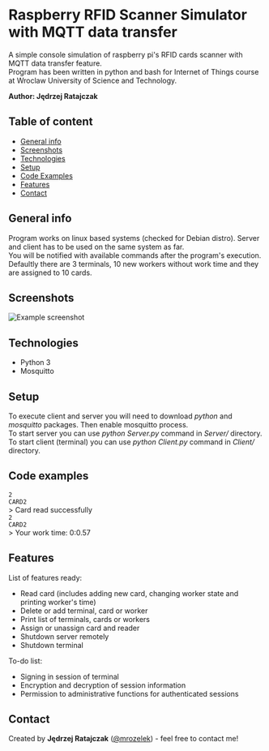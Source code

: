 # Raspberry RFID Scanner Simulator with MQTT data transfer
A simple console simulation of raspberry pi's RFID cards scanner with MQTT data transfer feature.  
Program has been written in python and bash for Internet of Things course at Wroclaw University of Science and Technology.

**Author: Jędrzej Ratajczak**

## Table of content
* [General info](#general-info)
* [Screenshots](#screenshots)
* [Technologies](#technologies)
* [Setup](#setup)
* [Code Examples](#code-examples)
* [Features](#features)
* [Contact](#contact)

## General info
Program works on linux based systems (checked for Debian distro). Server and client has to be used on the same system as far.  
You will be notified with available commands after the program's execution. Defaultly there are 3 terminals,
10 new workers without work time and they are assigned to 10 cards.

## Screenshots
![Example screenshot](./img/screenshot.png)

## Technologies
* Python 3
* Mosquitto

## Setup
To execute client and server you will need to download *python* and *mosquitto* packages. Then enable mosquitto process.  
To start server you can use *python Server.py* command in *Server/* directory.  
To start client (terminal) you can use *python Client.py* command in *Client/* directory.

## Code examples
`2`  
`CARD2`  
\> Card read successfully  
`2`  
`CARD2`  
\> Your work time: 0:0.57

## Features
List of features ready:
* Read card (includes adding new card, changing worker state and printing worker's time)
* Delete or add terminal, card or worker
* Print list of terminals, cards or workers
* Assign or unassign card and reader
* Shutdown server remotely
* Shutdown terminal

To-do list:
* Signing in session of terminal
* Encryption and decryption of session information
* Permission to administrative functions for authenticated sessions

## Contact
Created by **Jędrzej Ratajczak** ([@mrozelek](https://github.com/Mrozelek)) - feel free to contact me!
